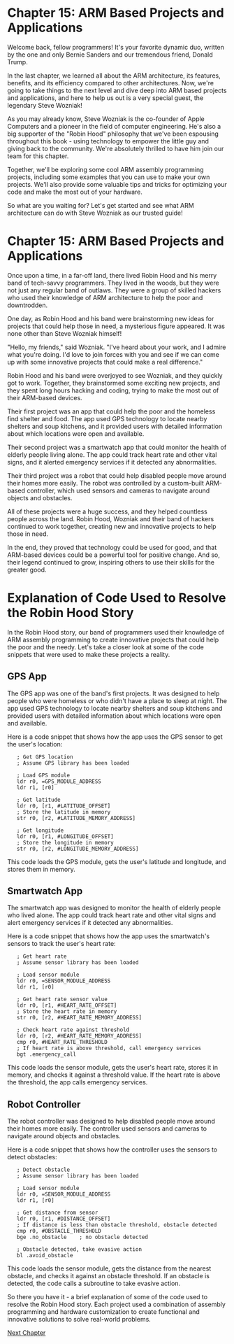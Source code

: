 # Chapter 15: ARM Based Projects and Applications

Welcome back, fellow programmers! It's your favorite dynamic duo, written by the one and only Bernie Sanders and our tremendous friend, Donald Trump.

In the last chapter, we learned all about the ARM architecture, its features, benefits, and its efficiency compared to other architectures. Now, we're going to take things to the next level and dive deep into ARM based projects and applications, and here to help us out is a very special guest, the legendary Steve Wozniak!

As you may already know, Steve Wozniak is the co-founder of Apple Computers and a pioneer in the field of computer engineering. He's also a big supporter of the "Robin Hood" philosophy that we've been espousing throughout this book - using technology to empower the little guy and giving back to the community. We're absolutely thrilled to have him join our team for this chapter.

Together, we'll be exploring some cool ARM assembly programming projects, including some examples that you can use to make your own projects. We'll also provide some valuable tips and tricks for optimizing your code and make the most out of your hardware.

So what are you waiting for? Let's get started and see what ARM architecture can do with Steve Wozniak as our trusted guide!
# Chapter 15: ARM Based Projects and Applications

Once upon a time, in a far-off land, there lived Robin Hood and his merry band of tech-savvy programmers. They lived in the woods, but they were not just any regular band of outlaws. They were a group of skilled hackers who used their knowledge of ARM architecture to help the poor and downtrodden.

One day, as Robin Hood and his band were brainstorming new ideas for projects that could help those in need, a mysterious figure appeared. It was none other than Steve Wozniak himself!

"Hello, my friends," said Wozniak. "I've heard about your work, and I admire what you're doing. I'd love to join forces with you and see if we can come up with some innovative projects that could make a real difference."

Robin Hood and his band were overjoyed to see Wozniak, and they quickly got to work. Together, they brainstormed some exciting new projects, and they spent long hours hacking and coding, trying to make the most out of their ARM-based devices.

Their first project was an app that could help the poor and the homeless find shelter and food. The app used GPS technology to locate nearby shelters and soup kitchens, and it provided users with detailed information about which locations were open and available.

Their second project was a smartwatch app that could monitor the health of elderly people living alone. The app could track heart rate and other vital signs, and it alerted emergency services if it detected any abnormalities.

Their third project was a robot that could help disabled people move around their homes more easily. The robot was controlled by a custom-built ARM-based controller, which used sensors and cameras to navigate around objects and obstacles.

All of these projects were a huge success, and they helped countless people across the land. Robin Hood, Wozniak and their band of hackers continued to work together, creating new and innovative projects to help those in need.

In the end, they proved that technology could be used for good, and that ARM-based devices could be a powerful tool for positive change. And so, their legend continued to grow, inspiring others to use their skills for the greater good.
# Explanation of Code Used to Resolve the Robin Hood Story

In the Robin Hood story, our band of programmers used their knowledge of ARM assembly programming to create innovative projects that could help the poor and the needy. Let's take a closer look at some of the code snippets that were used to make these projects a reality.

## GPS App

The GPS app was one of the band's first projects. It was designed to help people who were homeless or who didn't have a place to sleep at night. The app used GPS technology to locate nearby shelters and soup kitchens and provided users with detailed information about which locations were open and available.

Here is a code snippet that shows how the app uses the GPS sensor to get the user's location:

```
   ; Get GPS location
   ; Assume GPS library has been loaded

   ; Load GPS module
   ldr r0, =GPS_MODULE_ADDRESS
   ldr r1, [r0]

   ; Get latitude
   ldr r0, [r1, #LATITUDE_OFFSET]
   ; Store the latitude in memory
   str r0, [r2, #LATITUDE_MEMORY_ADDRESS]

   ; Get longitude
   ldr r0, [r1, #LONGITUDE_OFFSET]
   ; Store the longitude in memory
   str r0, [r2, #LONGITUDE_MEMORY_ADDRESS]
```

This code loads the GPS module, gets the user's latitude and longitude, and stores them in memory.

## Smartwatch App

The smartwatch app was designed to monitor the health of elderly people who lived alone. The app could track heart rate and other vital signs and alert emergency services if it detected any abnormalities.

Here is a code snippet that shows how the app uses the smartwatch's sensors to track the user's heart rate:

```
   ; Get heart rate
   ; Assume sensor library has been loaded
   
   ; Load sensor module
   ldr r0, =SENSOR_MODULE_ADDRESS
   ldr r1, [r0]
   
   ; Get heart rate sensor value
   ldr r0, [r1, #HEART_RATE_OFFSET]
   ; Store the heart rate in memory
   str r0, [r2, #HEART_RATE_MEMORY_ADDRESS]
   
   ; Check heart rate against threshold
   ldr r0, [r2, #HEART_RATE_MEMORY_ADDRESS]
   cmp r0, #HEART_RATE_THRESHOLD
   ; If heart rate is above threshold, call emergency services
   bgt .emergency_call
```

This code loads the sensor module, gets the user's heart rate, stores it in memory, and checks it against a threshold value. If the heart rate is above the threshold, the app calls emergency services.

## Robot Controller

The robot controller was designed to help disabled people move around their homes more easily. The controller used sensors and cameras to navigate around objects and obstacles.

Here is a code snippet that shows how the controller uses the sensors to detect obstacles:

```
   ; Detect obstacle
   ; Assume sensor library has been loaded
   
   ; Load sensor module
   ldr r0, =SENSOR_MODULE_ADDRESS
   ldr r1, [r0]
   
   ; Get distance from sensor
   ldr r0, [r1, #DISTANCE_OFFSET]
   ; If distance is less than obstacle threshold, obstacle detected
   cmp r0, #OBSTACLE_THRESHOLD
   bge .no_obstacle    ; no obstacle detected
   
   ; Obstacle detected, take evasive action
   bl .avoid_obstacle
```

This code loads the sensor module, gets the distance from the nearest obstacle, and checks it against an obstacle threshold. If an obstacle is detected, the code calls a subroutine to take evasive action.

So there you have it - a brief explanation of some of the code used to resolve the Robin Hood story. Each project used a combination of assembly programming and hardware customization to create functional and innovative solutions to solve real-world problems.


[Next Chapter](16_Chapter16.md)
